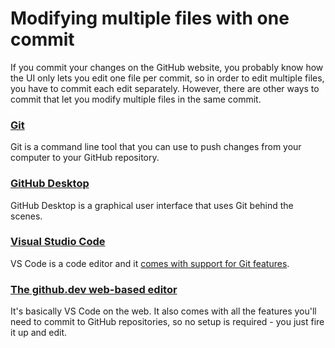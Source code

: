 # Modifying multiple files with one commit

If you commit your changes on the GitHub website, you probably know how the UI only lets you edit one file per commit, so in order to edit multiple files, you have to commit each edit separately. However, there are other ways to commit that let you modify multiple files in the same commit.

### [Git](https://docs.github.com/en/get-started/quickstart/set-up-git)

Git is a command line tool that you can use to push changes from your computer to your GitHub repository.

### [GitHub Desktop](https://docs.github.com/en/desktop/installing-and-configuring-github-desktop/overview/getting-started-with-github-desktop)

GitHub Desktop is a graphical user interface that uses Git behind the scenes.

### [Visual Studio Code](https://code.visualstudio.com)

VS Code is a code editor and it [comes with support for Git features](https://code.visualstudio.com/docs/sourcecontrol/overview).

### [The github.dev web-based editor](https://docs.github.com/en/codespaces/the-githubdev-web-based-editor)

It's basically VS Code on the web. It also comes with all the features you'll need to commit to GitHub repositories, so no setup is required - you just fire it up and edit.
